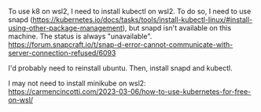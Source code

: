 To use k8 on wsl2, I need to install kubectl on wsl2.
To do so, I need to use snapd (https://kubernetes.io/docs/tasks/tools/install-kubectl-linux/#install-using-other-package-management), but snapd isn't available on this machine. The status is always "unavailable".
https://forum.snapcraft.io/t/snap-d-error-cannot-communicate-with-server-connection-refused/6093

I'd probably need to reinstall ubuntu. Then, install snapd and kubectl.

I may not need to install minikube on wsl2: https://carmencincotti.com/2023-03-06/how-to-use-kubernetes-for-free-on-wsl/

